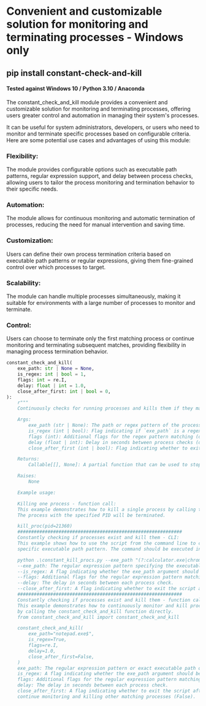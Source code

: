 # Convenient and customizable solution for monitoring and terminating processes - Windows only

## pip install constant-check-and-kill

#### Tested against Windows 10 / Python 3.10 / Anaconda


The constant_check_and_kill module provides a convenient and customizable solution for monitoring and terminating processes, offering users greater control and automation in managing their system's processes.

It can be useful for system administrators, developers, or users who need to monitor and terminate specific processes based on configurable criteria. Here are some potential use cases and advantages of using this module:



### Flexibility: 

The module provides configurable options such as executable path patterns, regular expression support, and delay between process checks, allowing users to tailor the process monitoring and termination behavior to their specific needs.


### Automation: 

The module allows for continuous monitoring and automatic termination of processes, reducing the need for manual intervention and saving time.

### Customization: 

Users can define their own process termination criteria based on executable path patterns or regular expressions, giving them fine-grained control over which processes to target.

### Scalability: 

The module can handle multiple processes simultaneously, making it suitable for environments with a large number of processes to monitor and terminate.

### Control: 

Users can choose to terminate only the first matching process or continue monitoring and terminating subsequent matches, providing flexibility in managing process termination behavior.


```python
constant_check_and_kill(
    exe_path: str | None = None,
    is_regex: int | bool = 1,
    flags: int = re.I,
    delay: float | int = 1.0,
    close_after_first: int | bool = 0,
):
    r"""
    Continuously checks for running processes and kills them if they match the specified criteria.

    Args:
        exe_path (str | None): The path or regex pattern of the processes to be killed.
        is_regex (int | bool): Flag indicating if `exe_path` is a regex pattern (default: 1).
        flags (int): Additional flags for the regex pattern matching (default: re.I).
        delay (float | int): Delay in seconds between process checks (default: 1.0).
        close_after_first (int | bool): Flag indicating whether to exit after killing the first matching process (default: 0).

    Returns:
        Callable[[], None]: A partial function that can be used to stop the continuous process checking and killing.

    Raises:
        None

    Example usage:

    Killing one process - function call:
    This example demonstrates how to kill a single process by calling the kill_proc function with the desired process ID (PID).
    The process with the specified PID will be terminated.

    kill_proc(pid=21360)
    ############################################################
    Constantly checking if processes exist and kill them - CLI:
    This example shows how to use the script from the command line to continuously monitor and kill processes that match a
    specific executable path pattern. The command should be executed in the following format:

    python .\constant_kill_procs.py --exe_path "(?:calculator.exe|chrome.exe)$" --is_regex 1 --flags 2 --delay 0.1 --close_after_first 0
    --exe_path: The regular expression pattern specifying the executable path(s) of the target processes.
    --is_regex: A flag indicating whether the exe_path argument should be treated as a regular expression (1 for True, 0 for False).
    --flags: Additional flags for the regular expression pattern matching.
    --delay: The delay in seconds between each process check.
    --close_after_first: A flag indicating whether to exit the script after killing the first matching process (1 for True, 0 for False).
    ############################################################
    Constantly checking if processes exist and kill them - function call:
    This example demonstrates how to continuously monitor and kill processes that match a specific executable path pattern
    by calling the constant_check_and_kill function directly.
    from constant_check_and_kill import constant_check_and_kill

    constant_check_and_kill(
        exe_path="notepad.exe$",
        is_regex=True,
        flags=re.I,
        delay=1.0,
        close_after_first=False,
    )
    exe_path: The regular expression pattern or exact executable path of the target processes.
    is_regex: A flag indicating whether the exe_path argument should be treated as a regular expression (True) or an exact path (False).
    flags: Additional flags for the regular expression pattern matching.
    delay: The delay in seconds between each process check.
    close_after_first: A flag indicating whether to exit the script after killing the first matching process (True) or
    continue monitoring and killing other matching processes (False).
```